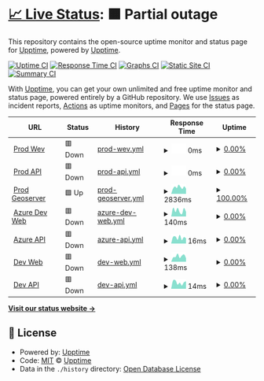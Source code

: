 # [📈 Live Status](https://upptime.github.io/upptime): <!--live status--> **🟧 Partial outage**

This repository contains the open-source uptime monitor and status page for [Upptime](https://upptime.js.org), powered by [Upptime](https://github.com/upptime/upptime).

[![Uptime CI](https://github.com/codustry/smart-patrol-status/workflows/Uptime%20CI/badge.svg)](https://github.com/codustry/smart-patrol-status/actions?query=workflow%3A%22Uptime+CI%22)
[![Response Time CI](https://github.com/codustry/smart-patrol-status/workflows/Response%20Time%20CI/badge.svg)](https://github.com/codustry/smart-patrol-status/actions?query=workflow%3A%22Response+Time+CI%22)
[![Graphs CI](https://github.com/codustry/smart-patrol-status/workflows/Graphs%20CI/badge.svg)](https://github.com/codustry/smart-patrol-status/actions?query=workflow%3A%22Graphs+CI%22)
[![Static Site CI](https://github.com/codustry/smart-patrol-status/workflows/Static%20Site%20CI/badge.svg)](https://github.com/codustry/smart-patrol-status/actions?query=workflow%3A%22Static+Site+CI%22)
[![Summary CI](https://github.com/codustry/smart-patrol-status/workflows/Summary%20CI/badge.svg)](https://github.com/codustry/smart-patrol-status/actions?query=workflow%3A%22Summary+CI%22)

With [Upptime](https://upptime.js.org), you can get your own unlimited and free uptime monitor and status page, powered entirely by a GitHub repository. We use [Issues](https://github.com/upptime/upptime/issues) as incident reports, [Actions](https://github.com/codustry/smart-patrol-status/actions) as uptime monitors, and [Pages](https://upptime.github.io/upptime) for the status page.

<!--start: status pages-->
<!-- This summary is generated by Upptime (https://github.com/upptime/upptime) -->
<!-- Do not edit this manually, your changes will be overwritten -->
<!-- prettier-ignore -->
| URL | Status | History | Response Time | Uptime |
| --- | ------ | ------- | ------------- | ------ |
| <img alt="" src="https://icons.duckduckgo.com/ip3/smartpatrol.dmcr.go.th.ico" height="13"> [Prod Wev](https://smartpatrol.dmcr.go.th/) | 🟥 Down | [prod-wev.yml](https://github.com/codustry/smart-patrol-status/commits/HEAD/history/prod-wev.yml) | <details><summary><img alt="Response time graph" src="./graphs/prod-wev/response-time-week.png" height="20"> 0ms</summary><br><a href="https://codustry.github.io/smart-patrol-status/history/prod-wev"><img alt="Response time 0" src="https://img.shields.io/endpoint?url=https%3A%2F%2Fraw.githubusercontent.com%2Fcodustry%2Fsmart-patrol-status%2FHEAD%2Fapi%2Fprod-wev%2Fresponse-time.json"></a><br><a href="https://codustry.github.io/smart-patrol-status/history/prod-wev"><img alt="24-hour response time 0" src="https://img.shields.io/endpoint?url=https%3A%2F%2Fraw.githubusercontent.com%2Fcodustry%2Fsmart-patrol-status%2FHEAD%2Fapi%2Fprod-wev%2Fresponse-time-day.json"></a><br><a href="https://codustry.github.io/smart-patrol-status/history/prod-wev"><img alt="7-day response time 0" src="https://img.shields.io/endpoint?url=https%3A%2F%2Fraw.githubusercontent.com%2Fcodustry%2Fsmart-patrol-status%2FHEAD%2Fapi%2Fprod-wev%2Fresponse-time-week.json"></a><br><a href="https://codustry.github.io/smart-patrol-status/history/prod-wev"><img alt="30-day response time 0" src="https://img.shields.io/endpoint?url=https%3A%2F%2Fraw.githubusercontent.com%2Fcodustry%2Fsmart-patrol-status%2FHEAD%2Fapi%2Fprod-wev%2Fresponse-time-month.json"></a><br><a href="https://codustry.github.io/smart-patrol-status/history/prod-wev"><img alt="1-year response time 0" src="https://img.shields.io/endpoint?url=https%3A%2F%2Fraw.githubusercontent.com%2Fcodustry%2Fsmart-patrol-status%2FHEAD%2Fapi%2Fprod-wev%2Fresponse-time-year.json"></a></details> | <details><summary><a href="https://codustry.github.io/smart-patrol-status/history/prod-wev">0.00%</a></summary><a href="https://codustry.github.io/smart-patrol-status/history/prod-wev"><img alt="All-time uptime 0.00%" src="https://img.shields.io/endpoint?url=https%3A%2F%2Fraw.githubusercontent.com%2Fcodustry%2Fsmart-patrol-status%2FHEAD%2Fapi%2Fprod-wev%2Fuptime.json"></a><br><a href="https://codustry.github.io/smart-patrol-status/history/prod-wev"><img alt="24-hour uptime 0.00%" src="https://img.shields.io/endpoint?url=https%3A%2F%2Fraw.githubusercontent.com%2Fcodustry%2Fsmart-patrol-status%2FHEAD%2Fapi%2Fprod-wev%2Fuptime-day.json"></a><br><a href="https://codustry.github.io/smart-patrol-status/history/prod-wev"><img alt="7-day uptime 0.00%" src="https://img.shields.io/endpoint?url=https%3A%2F%2Fraw.githubusercontent.com%2Fcodustry%2Fsmart-patrol-status%2FHEAD%2Fapi%2Fprod-wev%2Fuptime-week.json"></a><br><a href="https://codustry.github.io/smart-patrol-status/history/prod-wev"><img alt="30-day uptime 1.38%" src="https://img.shields.io/endpoint?url=https%3A%2F%2Fraw.githubusercontent.com%2Fcodustry%2Fsmart-patrol-status%2FHEAD%2Fapi%2Fprod-wev%2Fuptime-month.json"></a><br><a href="https://codustry.github.io/smart-patrol-status/history/prod-wev"><img alt="1-year uptime 0.00%" src="https://img.shields.io/endpoint?url=https%3A%2F%2Fraw.githubusercontent.com%2Fcodustry%2Fsmart-patrol-status%2FHEAD%2Fapi%2Fprod-wev%2Fuptime-year.json"></a></details>
| <img alt="" src="https://icons.duckduckgo.com/ip3/smartpatrol.dmcr.go.th.ico" height="13"> [Prod API](https://smartpatrol.dmcr.go.th/api/health) | 🟥 Down | [prod-api.yml](https://github.com/codustry/smart-patrol-status/commits/HEAD/history/prod-api.yml) | <details><summary><img alt="Response time graph" src="./graphs/prod-api/response-time-week.png" height="20"> 0ms</summary><br><a href="https://codustry.github.io/smart-patrol-status/history/prod-api"><img alt="Response time 0" src="https://img.shields.io/endpoint?url=https%3A%2F%2Fraw.githubusercontent.com%2Fcodustry%2Fsmart-patrol-status%2FHEAD%2Fapi%2Fprod-api%2Fresponse-time.json"></a><br><a href="https://codustry.github.io/smart-patrol-status/history/prod-api"><img alt="24-hour response time 0" src="https://img.shields.io/endpoint?url=https%3A%2F%2Fraw.githubusercontent.com%2Fcodustry%2Fsmart-patrol-status%2FHEAD%2Fapi%2Fprod-api%2Fresponse-time-day.json"></a><br><a href="https://codustry.github.io/smart-patrol-status/history/prod-api"><img alt="7-day response time 0" src="https://img.shields.io/endpoint?url=https%3A%2F%2Fraw.githubusercontent.com%2Fcodustry%2Fsmart-patrol-status%2FHEAD%2Fapi%2Fprod-api%2Fresponse-time-week.json"></a><br><a href="https://codustry.github.io/smart-patrol-status/history/prod-api"><img alt="30-day response time 0" src="https://img.shields.io/endpoint?url=https%3A%2F%2Fraw.githubusercontent.com%2Fcodustry%2Fsmart-patrol-status%2FHEAD%2Fapi%2Fprod-api%2Fresponse-time-month.json"></a><br><a href="https://codustry.github.io/smart-patrol-status/history/prod-api"><img alt="1-year response time 0" src="https://img.shields.io/endpoint?url=https%3A%2F%2Fraw.githubusercontent.com%2Fcodustry%2Fsmart-patrol-status%2FHEAD%2Fapi%2Fprod-api%2Fresponse-time-year.json"></a></details> | <details><summary><a href="https://codustry.github.io/smart-patrol-status/history/prod-api">0.00%</a></summary><a href="https://codustry.github.io/smart-patrol-status/history/prod-api"><img alt="All-time uptime 0.00%" src="https://img.shields.io/endpoint?url=https%3A%2F%2Fraw.githubusercontent.com%2Fcodustry%2Fsmart-patrol-status%2FHEAD%2Fapi%2Fprod-api%2Fuptime.json"></a><br><a href="https://codustry.github.io/smart-patrol-status/history/prod-api"><img alt="24-hour uptime 0.00%" src="https://img.shields.io/endpoint?url=https%3A%2F%2Fraw.githubusercontent.com%2Fcodustry%2Fsmart-patrol-status%2FHEAD%2Fapi%2Fprod-api%2Fuptime-day.json"></a><br><a href="https://codustry.github.io/smart-patrol-status/history/prod-api"><img alt="7-day uptime 0.00%" src="https://img.shields.io/endpoint?url=https%3A%2F%2Fraw.githubusercontent.com%2Fcodustry%2Fsmart-patrol-status%2FHEAD%2Fapi%2Fprod-api%2Fuptime-week.json"></a><br><a href="https://codustry.github.io/smart-patrol-status/history/prod-api"><img alt="30-day uptime 0.00%" src="https://img.shields.io/endpoint?url=https%3A%2F%2Fraw.githubusercontent.com%2Fcodustry%2Fsmart-patrol-status%2FHEAD%2Fapi%2Fprod-api%2Fuptime-month.json"></a><br><a href="https://codustry.github.io/smart-patrol-status/history/prod-api"><img alt="1-year uptime 0.00%" src="https://img.shields.io/endpoint?url=https%3A%2F%2Fraw.githubusercontent.com%2Fcodustry%2Fsmart-patrol-status%2FHEAD%2Fapi%2Fprod-api%2Fuptime-year.json"></a></details>
| <img alt="" src="https://icons.duckduckgo.com/ip3/gis-smartpatrol.dmcr.go.th.ico" height="13"> [Prod Geoserver](http://gis-smartpatrol.dmcr.go.th/geoserver) | 🟩 Up | [prod-geoserver.yml](https://github.com/codustry/smart-patrol-status/commits/HEAD/history/prod-geoserver.yml) | <details><summary><img alt="Response time graph" src="./graphs/prod-geoserver/response-time-week.png" height="20"> 2836ms</summary><br><a href="https://codustry.github.io/smart-patrol-status/history/prod-geoserver"><img alt="Response time 2926" src="https://img.shields.io/endpoint?url=https%3A%2F%2Fraw.githubusercontent.com%2Fcodustry%2Fsmart-patrol-status%2FHEAD%2Fapi%2Fprod-geoserver%2Fresponse-time.json"></a><br><a href="https://codustry.github.io/smart-patrol-status/history/prod-geoserver"><img alt="24-hour response time 2222" src="https://img.shields.io/endpoint?url=https%3A%2F%2Fraw.githubusercontent.com%2Fcodustry%2Fsmart-patrol-status%2FHEAD%2Fapi%2Fprod-geoserver%2Fresponse-time-day.json"></a><br><a href="https://codustry.github.io/smart-patrol-status/history/prod-geoserver"><img alt="7-day response time 2836" src="https://img.shields.io/endpoint?url=https%3A%2F%2Fraw.githubusercontent.com%2Fcodustry%2Fsmart-patrol-status%2FHEAD%2Fapi%2Fprod-geoserver%2Fresponse-time-week.json"></a><br><a href="https://codustry.github.io/smart-patrol-status/history/prod-geoserver"><img alt="30-day response time 2908" src="https://img.shields.io/endpoint?url=https%3A%2F%2Fraw.githubusercontent.com%2Fcodustry%2Fsmart-patrol-status%2FHEAD%2Fapi%2Fprod-geoserver%2Fresponse-time-month.json"></a><br><a href="https://codustry.github.io/smart-patrol-status/history/prod-geoserver"><img alt="1-year response time 2926" src="https://img.shields.io/endpoint?url=https%3A%2F%2Fraw.githubusercontent.com%2Fcodustry%2Fsmart-patrol-status%2FHEAD%2Fapi%2Fprod-geoserver%2Fresponse-time-year.json"></a></details> | <details><summary><a href="https://codustry.github.io/smart-patrol-status/history/prod-geoserver">100.00%</a></summary><a href="https://codustry.github.io/smart-patrol-status/history/prod-geoserver"><img alt="All-time uptime 98.27%" src="https://img.shields.io/endpoint?url=https%3A%2F%2Fraw.githubusercontent.com%2Fcodustry%2Fsmart-patrol-status%2FHEAD%2Fapi%2Fprod-geoserver%2Fuptime.json"></a><br><a href="https://codustry.github.io/smart-patrol-status/history/prod-geoserver"><img alt="24-hour uptime 100.00%" src="https://img.shields.io/endpoint?url=https%3A%2F%2Fraw.githubusercontent.com%2Fcodustry%2Fsmart-patrol-status%2FHEAD%2Fapi%2Fprod-geoserver%2Fuptime-day.json"></a><br><a href="https://codustry.github.io/smart-patrol-status/history/prod-geoserver"><img alt="7-day uptime 100.00%" src="https://img.shields.io/endpoint?url=https%3A%2F%2Fraw.githubusercontent.com%2Fcodustry%2Fsmart-patrol-status%2FHEAD%2Fapi%2Fprod-geoserver%2Fuptime-week.json"></a><br><a href="https://codustry.github.io/smart-patrol-status/history/prod-geoserver"><img alt="30-day uptime 100.00%" src="https://img.shields.io/endpoint?url=https%3A%2F%2Fraw.githubusercontent.com%2Fcodustry%2Fsmart-patrol-status%2FHEAD%2Fapi%2Fprod-geoserver%2Fuptime-month.json"></a><br><a href="https://codustry.github.io/smart-patrol-status/history/prod-geoserver"><img alt="1-year uptime 98.27%" src="https://img.shields.io/endpoint?url=https%3A%2F%2Fraw.githubusercontent.com%2Fcodustry%2Fsmart-patrol-status%2FHEAD%2Fapi%2Fprod-geoserver%2Fuptime-year.json"></a></details>
| <img alt="" src="https://icons.duckduckgo.com/ip3/smartpatrol3.nutchanon.org.ico" height="13"> [Azure Dev Web](https://smartpatrol3.nutchanon.org/) | 🟥 Down | [azure-dev-web.yml](https://github.com/codustry/smart-patrol-status/commits/HEAD/history/azure-dev-web.yml) | <details><summary><img alt="Response time graph" src="./graphs/azure-dev-web/response-time-week.png" height="20"> 140ms</summary><br><a href="https://codustry.github.io/smart-patrol-status/history/azure-dev-web"><img alt="Response time 683" src="https://img.shields.io/endpoint?url=https%3A%2F%2Fraw.githubusercontent.com%2Fcodustry%2Fsmart-patrol-status%2FHEAD%2Fapi%2Fazure-dev-web%2Fresponse-time.json"></a><br><a href="https://codustry.github.io/smart-patrol-status/history/azure-dev-web"><img alt="24-hour response time 188" src="https://img.shields.io/endpoint?url=https%3A%2F%2Fraw.githubusercontent.com%2Fcodustry%2Fsmart-patrol-status%2FHEAD%2Fapi%2Fazure-dev-web%2Fresponse-time-day.json"></a><br><a href="https://codustry.github.io/smart-patrol-status/history/azure-dev-web"><img alt="7-day response time 140" src="https://img.shields.io/endpoint?url=https%3A%2F%2Fraw.githubusercontent.com%2Fcodustry%2Fsmart-patrol-status%2FHEAD%2Fapi%2Fazure-dev-web%2Fresponse-time-week.json"></a><br><a href="https://codustry.github.io/smart-patrol-status/history/azure-dev-web"><img alt="30-day response time 166" src="https://img.shields.io/endpoint?url=https%3A%2F%2Fraw.githubusercontent.com%2Fcodustry%2Fsmart-patrol-status%2FHEAD%2Fapi%2Fazure-dev-web%2Fresponse-time-month.json"></a><br><a href="https://codustry.github.io/smart-patrol-status/history/azure-dev-web"><img alt="1-year response time 683" src="https://img.shields.io/endpoint?url=https%3A%2F%2Fraw.githubusercontent.com%2Fcodustry%2Fsmart-patrol-status%2FHEAD%2Fapi%2Fazure-dev-web%2Fresponse-time-year.json"></a></details> | <details><summary><a href="https://codustry.github.io/smart-patrol-status/history/azure-dev-web">0.00%</a></summary><a href="https://codustry.github.io/smart-patrol-status/history/azure-dev-web"><img alt="All-time uptime 30.73%" src="https://img.shields.io/endpoint?url=https%3A%2F%2Fraw.githubusercontent.com%2Fcodustry%2Fsmart-patrol-status%2FHEAD%2Fapi%2Fazure-dev-web%2Fuptime.json"></a><br><a href="https://codustry.github.io/smart-patrol-status/history/azure-dev-web"><img alt="24-hour uptime 0.00%" src="https://img.shields.io/endpoint?url=https%3A%2F%2Fraw.githubusercontent.com%2Fcodustry%2Fsmart-patrol-status%2FHEAD%2Fapi%2Fazure-dev-web%2Fuptime-day.json"></a><br><a href="https://codustry.github.io/smart-patrol-status/history/azure-dev-web"><img alt="7-day uptime 0.00%" src="https://img.shields.io/endpoint?url=https%3A%2F%2Fraw.githubusercontent.com%2Fcodustry%2Fsmart-patrol-status%2FHEAD%2Fapi%2Fazure-dev-web%2Fuptime-week.json"></a><br><a href="https://codustry.github.io/smart-patrol-status/history/azure-dev-web"><img alt="30-day uptime 1.38%" src="https://img.shields.io/endpoint?url=https%3A%2F%2Fraw.githubusercontent.com%2Fcodustry%2Fsmart-patrol-status%2FHEAD%2Fapi%2Fazure-dev-web%2Fuptime-month.json"></a><br><a href="https://codustry.github.io/smart-patrol-status/history/azure-dev-web"><img alt="1-year uptime 30.73%" src="https://img.shields.io/endpoint?url=https%3A%2F%2Fraw.githubusercontent.com%2Fcodustry%2Fsmart-patrol-status%2FHEAD%2Fapi%2Fazure-dev-web%2Fuptime-year.json"></a></details>
| <img alt="" src="https://icons.duckduckgo.com/ip3/smartpatrol3.nutchanon.org.ico" height="13"> [Azure API](https://smartpatrol3.nutchanon.org/api/health) | 🟥 Down | [azure-api.yml](https://github.com/codustry/smart-patrol-status/commits/HEAD/history/azure-api.yml) | <details><summary><img alt="Response time graph" src="./graphs/azure-api/response-time-week.png" height="20"> 16ms</summary><br><a href="https://codustry.github.io/smart-patrol-status/history/azure-api"><img alt="Response time 272" src="https://img.shields.io/endpoint?url=https%3A%2F%2Fraw.githubusercontent.com%2Fcodustry%2Fsmart-patrol-status%2FHEAD%2Fapi%2Fazure-api%2Fresponse-time.json"></a><br><a href="https://codustry.github.io/smart-patrol-status/history/azure-api"><img alt="24-hour response time 9" src="https://img.shields.io/endpoint?url=https%3A%2F%2Fraw.githubusercontent.com%2Fcodustry%2Fsmart-patrol-status%2FHEAD%2Fapi%2Fazure-api%2Fresponse-time-day.json"></a><br><a href="https://codustry.github.io/smart-patrol-status/history/azure-api"><img alt="7-day response time 16" src="https://img.shields.io/endpoint?url=https%3A%2F%2Fraw.githubusercontent.com%2Fcodustry%2Fsmart-patrol-status%2FHEAD%2Fapi%2Fazure-api%2Fresponse-time-week.json"></a><br><a href="https://codustry.github.io/smart-patrol-status/history/azure-api"><img alt="30-day response time 16" src="https://img.shields.io/endpoint?url=https%3A%2F%2Fraw.githubusercontent.com%2Fcodustry%2Fsmart-patrol-status%2FHEAD%2Fapi%2Fazure-api%2Fresponse-time-month.json"></a><br><a href="https://codustry.github.io/smart-patrol-status/history/azure-api"><img alt="1-year response time 272" src="https://img.shields.io/endpoint?url=https%3A%2F%2Fraw.githubusercontent.com%2Fcodustry%2Fsmart-patrol-status%2FHEAD%2Fapi%2Fazure-api%2Fresponse-time-year.json"></a></details> | <details><summary><a href="https://codustry.github.io/smart-patrol-status/history/azure-api">0.00%</a></summary><a href="https://codustry.github.io/smart-patrol-status/history/azure-api"><img alt="All-time uptime 30.59%" src="https://img.shields.io/endpoint?url=https%3A%2F%2Fraw.githubusercontent.com%2Fcodustry%2Fsmart-patrol-status%2FHEAD%2Fapi%2Fazure-api%2Fuptime.json"></a><br><a href="https://codustry.github.io/smart-patrol-status/history/azure-api"><img alt="24-hour uptime 0.00%" src="https://img.shields.io/endpoint?url=https%3A%2F%2Fraw.githubusercontent.com%2Fcodustry%2Fsmart-patrol-status%2FHEAD%2Fapi%2Fazure-api%2Fuptime-day.json"></a><br><a href="https://codustry.github.io/smart-patrol-status/history/azure-api"><img alt="7-day uptime 0.00%" src="https://img.shields.io/endpoint?url=https%3A%2F%2Fraw.githubusercontent.com%2Fcodustry%2Fsmart-patrol-status%2FHEAD%2Fapi%2Fazure-api%2Fuptime-week.json"></a><br><a href="https://codustry.github.io/smart-patrol-status/history/azure-api"><img alt="30-day uptime 1.38%" src="https://img.shields.io/endpoint?url=https%3A%2F%2Fraw.githubusercontent.com%2Fcodustry%2Fsmart-patrol-status%2FHEAD%2Fapi%2Fazure-api%2Fuptime-month.json"></a><br><a href="https://codustry.github.io/smart-patrol-status/history/azure-api"><img alt="1-year uptime 30.59%" src="https://img.shields.io/endpoint?url=https%3A%2F%2Fraw.githubusercontent.com%2Fcodustry%2Fsmart-patrol-status%2FHEAD%2Fapi%2Fazure-api%2Fuptime-year.json"></a></details>
| <img alt="" src="https://icons.duckduckgo.com/ip3/smartpatrol2.nutchanon.org.ico" height="13"> [Dev Web](https://smartpatrol2.nutchanon.org/) | 🟥 Down | [dev-web.yml](https://github.com/codustry/smart-patrol-status/commits/HEAD/history/dev-web.yml) | <details><summary><img alt="Response time graph" src="./graphs/dev-web/response-time-week.png" height="20"> 138ms</summary><br><a href="https://codustry.github.io/smart-patrol-status/history/dev-web"><img alt="Response time 889" src="https://img.shields.io/endpoint?url=https%3A%2F%2Fraw.githubusercontent.com%2Fcodustry%2Fsmart-patrol-status%2FHEAD%2Fapi%2Fdev-web%2Fresponse-time.json"></a><br><a href="https://codustry.github.io/smart-patrol-status/history/dev-web"><img alt="24-hour response time 139" src="https://img.shields.io/endpoint?url=https%3A%2F%2Fraw.githubusercontent.com%2Fcodustry%2Fsmart-patrol-status%2FHEAD%2Fapi%2Fdev-web%2Fresponse-time-day.json"></a><br><a href="https://codustry.github.io/smart-patrol-status/history/dev-web"><img alt="7-day response time 138" src="https://img.shields.io/endpoint?url=https%3A%2F%2Fraw.githubusercontent.com%2Fcodustry%2Fsmart-patrol-status%2FHEAD%2Fapi%2Fdev-web%2Fresponse-time-week.json"></a><br><a href="https://codustry.github.io/smart-patrol-status/history/dev-web"><img alt="30-day response time 150" src="https://img.shields.io/endpoint?url=https%3A%2F%2Fraw.githubusercontent.com%2Fcodustry%2Fsmart-patrol-status%2FHEAD%2Fapi%2Fdev-web%2Fresponse-time-month.json"></a><br><a href="https://codustry.github.io/smart-patrol-status/history/dev-web"><img alt="1-year response time 889" src="https://img.shields.io/endpoint?url=https%3A%2F%2Fraw.githubusercontent.com%2Fcodustry%2Fsmart-patrol-status%2FHEAD%2Fapi%2Fdev-web%2Fresponse-time-year.json"></a></details> | <details><summary><a href="https://codustry.github.io/smart-patrol-status/history/dev-web">0.00%</a></summary><a href="https://codustry.github.io/smart-patrol-status/history/dev-web"><img alt="All-time uptime 0.00%" src="https://img.shields.io/endpoint?url=https%3A%2F%2Fraw.githubusercontent.com%2Fcodustry%2Fsmart-patrol-status%2FHEAD%2Fapi%2Fdev-web%2Fuptime.json"></a><br><a href="https://codustry.github.io/smart-patrol-status/history/dev-web"><img alt="24-hour uptime 0.00%" src="https://img.shields.io/endpoint?url=https%3A%2F%2Fraw.githubusercontent.com%2Fcodustry%2Fsmart-patrol-status%2FHEAD%2Fapi%2Fdev-web%2Fuptime-day.json"></a><br><a href="https://codustry.github.io/smart-patrol-status/history/dev-web"><img alt="7-day uptime 0.00%" src="https://img.shields.io/endpoint?url=https%3A%2F%2Fraw.githubusercontent.com%2Fcodustry%2Fsmart-patrol-status%2FHEAD%2Fapi%2Fdev-web%2Fuptime-week.json"></a><br><a href="https://codustry.github.io/smart-patrol-status/history/dev-web"><img alt="30-day uptime 1.38%" src="https://img.shields.io/endpoint?url=https%3A%2F%2Fraw.githubusercontent.com%2Fcodustry%2Fsmart-patrol-status%2FHEAD%2Fapi%2Fdev-web%2Fuptime-month.json"></a><br><a href="https://codustry.github.io/smart-patrol-status/history/dev-web"><img alt="1-year uptime 0.00%" src="https://img.shields.io/endpoint?url=https%3A%2F%2Fraw.githubusercontent.com%2Fcodustry%2Fsmart-patrol-status%2FHEAD%2Fapi%2Fdev-web%2Fuptime-year.json"></a></details>
| <img alt="" src="https://icons.duckduckgo.com/ip3/smartpatrol2.nutchanon.org.ico" height="13"> [Dev API](https://smartpatrol2.nutchanon.org/api/health) | 🟥 Down | [dev-api.yml](https://github.com/codustry/smart-patrol-status/commits/HEAD/history/dev-api.yml) | <details><summary><img alt="Response time graph" src="./graphs/dev-api/response-time-week.png" height="20"> 14ms</summary><br><a href="https://codustry.github.io/smart-patrol-status/history/dev-api"><img alt="Response time 583" src="https://img.shields.io/endpoint?url=https%3A%2F%2Fraw.githubusercontent.com%2Fcodustry%2Fsmart-patrol-status%2FHEAD%2Fapi%2Fdev-api%2Fresponse-time.json"></a><br><a href="https://codustry.github.io/smart-patrol-status/history/dev-api"><img alt="24-hour response time 9" src="https://img.shields.io/endpoint?url=https%3A%2F%2Fraw.githubusercontent.com%2Fcodustry%2Fsmart-patrol-status%2FHEAD%2Fapi%2Fdev-api%2Fresponse-time-day.json"></a><br><a href="https://codustry.github.io/smart-patrol-status/history/dev-api"><img alt="7-day response time 14" src="https://img.shields.io/endpoint?url=https%3A%2F%2Fraw.githubusercontent.com%2Fcodustry%2Fsmart-patrol-status%2FHEAD%2Fapi%2Fdev-api%2Fresponse-time-week.json"></a><br><a href="https://codustry.github.io/smart-patrol-status/history/dev-api"><img alt="30-day response time 15" src="https://img.shields.io/endpoint?url=https%3A%2F%2Fraw.githubusercontent.com%2Fcodustry%2Fsmart-patrol-status%2FHEAD%2Fapi%2Fdev-api%2Fresponse-time-month.json"></a><br><a href="https://codustry.github.io/smart-patrol-status/history/dev-api"><img alt="1-year response time 583" src="https://img.shields.io/endpoint?url=https%3A%2F%2Fraw.githubusercontent.com%2Fcodustry%2Fsmart-patrol-status%2FHEAD%2Fapi%2Fdev-api%2Fresponse-time-year.json"></a></details> | <details><summary><a href="https://codustry.github.io/smart-patrol-status/history/dev-api">0.00%</a></summary><a href="https://codustry.github.io/smart-patrol-status/history/dev-api"><img alt="All-time uptime 18.97%" src="https://img.shields.io/endpoint?url=https%3A%2F%2Fraw.githubusercontent.com%2Fcodustry%2Fsmart-patrol-status%2FHEAD%2Fapi%2Fdev-api%2Fuptime.json"></a><br><a href="https://codustry.github.io/smart-patrol-status/history/dev-api"><img alt="24-hour uptime 0.00%" src="https://img.shields.io/endpoint?url=https%3A%2F%2Fraw.githubusercontent.com%2Fcodustry%2Fsmart-patrol-status%2FHEAD%2Fapi%2Fdev-api%2Fuptime-day.json"></a><br><a href="https://codustry.github.io/smart-patrol-status/history/dev-api"><img alt="7-day uptime 0.00%" src="https://img.shields.io/endpoint?url=https%3A%2F%2Fraw.githubusercontent.com%2Fcodustry%2Fsmart-patrol-status%2FHEAD%2Fapi%2Fdev-api%2Fuptime-week.json"></a><br><a href="https://codustry.github.io/smart-patrol-status/history/dev-api"><img alt="30-day uptime 1.38%" src="https://img.shields.io/endpoint?url=https%3A%2F%2Fraw.githubusercontent.com%2Fcodustry%2Fsmart-patrol-status%2FHEAD%2Fapi%2Fdev-api%2Fuptime-month.json"></a><br><a href="https://codustry.github.io/smart-patrol-status/history/dev-api"><img alt="1-year uptime 18.97%" src="https://img.shields.io/endpoint?url=https%3A%2F%2Fraw.githubusercontent.com%2Fcodustry%2Fsmart-patrol-status%2FHEAD%2Fapi%2Fdev-api%2Fuptime-year.json"></a></details>

<!--end: status pages-->

[**Visit our status website →**](https://upptime.github.io/upptime)

## 📄 License

- Powered by: [Upptime](https://github.com/upptime/upptime)
- Code: [MIT](./LICENSE) © [Upptime](https://upptime.js.org)
- Data in the `./history` directory: [Open Database License](https://opendatacommons.org/licenses/odbl/1-0/)
